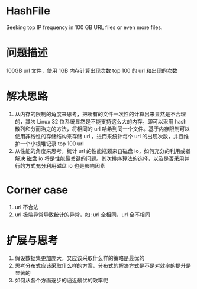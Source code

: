 # HashFile
Seeking top IP frequency in 100 GB URL files or even more files.
# 问题描述
100GB url 文件，使用 1GB 内存计算出现次数 top 100 的 url 和出现的次数
# 解决思路
1. 从内存的限制的角度来思考，把所有的文件一次性的计算出来显然是不合理的，其次 Linux 32 位系统显然是不能支持这么大的内存。即可以采用 hash 散列和分而治之的方法，将相同的 url 哈希到同一个文件。基于内存限制可以使用非线性的存储结构来存储 url ，进而来统计每个 url 的出现次数，并且维护一个小根堆记录 top 100 url
2. 从性能的角度来思考，统计 url 的性能瓶颈来自磁盘 io，如何充分的利用或者解决 磁盘 io 将是性能最关键的问题。其次排序算法的选择，以及是否采用并行的方式充分利用磁盘 io 也是影响因素
# Corner case
1. url 不合法
2. url 极端异常导致统计的异常，如: url 全相同，url 全不相同
# 扩展与思考
1. 假设数据集更加庞大，又应该采取什么样的策略是最优的
2. 思考分布式应该采取什么样的方案，分布式的解决方式是不是对效率的提升是显著的
3. 如何从各个方面逐步的逼近最优的效率呢
